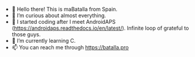 - 👋 Hello there! This is maBatalla from Spain.
- 👀 I’m curious about almost everything.
- 💞️ I started coding after I meet AndroidAPS (https://androidaps.readthedocs.io/en/latest/). Infinite loop of grateful to those guys.
- 🌱 I’m currently learning C.
- 📫 You can reach me through https://batalla.pro

<!---
BatallaPro/BatallaPro is a ✨ special ✨ repository because its `README.md` (this file) appears on your GitHub profile.
You can click the Preview link to take a look at your changes.
--->
